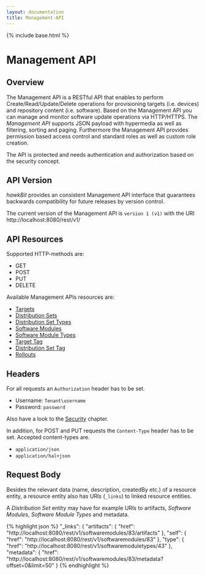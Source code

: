 ```yaml
---
layout: documentation
title: Management-API
---
```


{% include base.html %}

# Management API

## Overview
The Management API is a RESTful API that enables to perform Create/Read/Update/Delete operations for provisioning targets (i.e. devices) and repository content (i.e. software). Based on the Management API you can manage and monitor software update operations via HTTP/HTTPS. The _Management API_ supports JSON payload with hypermedia as well as filtering, sorting and paging. Furthermore the Management API provides permission based access control and standard roles as well as custom role creation.  

The API is protected and needs authentication and authorization based on the security concept.

## API Version

_hawkBit_ provides an consistent Management API interface that guarantees backwards compatibility for future releases by version control.

The current version of the Management API is `version 1 (v1)` with the URI http://localhost:8080/rest/v1/

## API Resources

Supported HTTP-methods are:

- GET
- POST
- PUT
- DELETE

Available Management APIs resources are:

* [Targets](https://docs.bosch-iot-rollouts.com/documentation/rest-api/targets-api-guide.html)
* [Distribution Sets](https://docs.bosch-iot-rollouts.com/documentation/rest-api/distributionsets-api-guide.html)
* [Distribution Set Types](https://docs.bosch-iot-rollouts.com/documentation/rest-api/distributionsettypes-api-guide.html)
* [Software Modules](https://docs.bosch-iot-rollouts.com/documentation/rest-api/softwaremodules-api-guide.html)
* [Software Module Types](https://docs.bosch-iot-rollouts.com/documentation/rest-api/softwaremoduletypes-api-guide.html)
* [Target Tag](https://docs.bosch-iot-rollouts.com/documentation/rest-api/targettag-api-guide.html)
* [Distribution Set Tag](https://docs.bosch-iot-rollouts.com/documentation/rest-api/distributionsettag-api-guide.html)
* [Rollouts](http://https://docs.bosch-iot-rollouts.com/documentation/developerguide/apispecifications/managementapi/rollouts.html)


## Headers

For all requests an `Authorization` header has to be set.

* Username: `Tenant\username`
* Password: `password`

Also have a look to the [Security](https://github.com/eclipse/hawkbit/wiki/Security) chapter.

In addition, for POST and PUT requests the `Content-Type` header has to be set. Accepted content-types are.

* `application/json`
* `application/hal+json`

## Request Body

Besides the relevant data (name, description, createdBy etc.) of a resource entity, a resource entity also has URIs (`_links`) to linked resource entities.

A _Distribution Set_ entity may have for example URIs to artifacts, _Software Modules_, _Software Module Types_ and metadata.


{% highlight json %}
"_links": {
    "artifacts": {
        "href": "http://localhost:8080/rest/v1/softwaremodules/83/artifacts"
    },
    "self": {
        "href": "http://localhost:8080/rest/v1/softwaremodules/83"
    },
    "type": {
        "href": "http://localhost:8080/rest/v1/softwaremoduletypes/43"
    },
    "metadata": {
        "href": "http://localhost:8080/rest/v1/softwaremodules/83/metadata?offset=0&limit=50"
    }
{% endhighlight %}